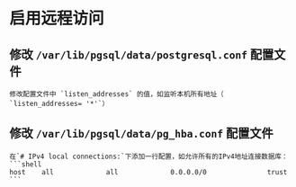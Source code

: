 # 启用远程访问

## 修改 `/var/lib/pgsql/data/postgresql.conf` 配置文件

    修改配置文件中 `listen_addresses` 的值，如监听本机所有地址（ `listen_addresses= '*'`）

## 修改 `/var/lib/pgsql/data/pg_hba.conf` 配置文件

    在`# IPv4 local connections:`下添加一行配置，如允许所有的IPv4地址连接数据库：
    ```shell
    host    all             all             0.0.0.0/0               trust
    ```

